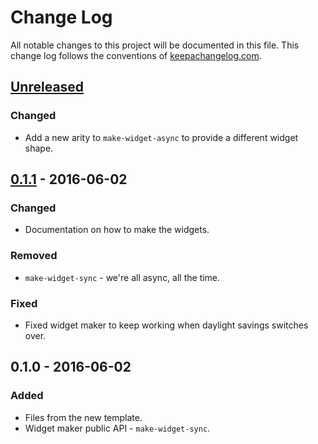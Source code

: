 # Change Log
All notable changes to this project will be documented in this file. This change log follows the conventions of [keepachangelog.com](http://keepachangelog.com/).

## [Unreleased]
### Changed
- Add a new arity to `make-widget-async` to provide a different widget shape.

## [0.1.1] - 2016-06-02
### Changed
- Documentation on how to make the widgets.

### Removed
- `make-widget-sync` - we're all async, all the time.

### Fixed
- Fixed widget maker to keep working when daylight savings switches over.

## 0.1.0 - 2016-06-02
### Added
- Files from the new template.
- Widget maker public API - `make-widget-sync`.

[Unreleased]: https://github.com/your-name/clj-web-purchase/compare/0.1.1...HEAD
[0.1.1]: https://github.com/your-name/clj-web-purchase/compare/0.1.0...0.1.1
